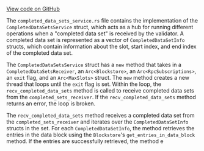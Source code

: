 [View code on GitHub](https://github.com/solana-labs/solana/blob/master/core/src/completed_data_sets_service.rs)

The `completed_data_sets_service.rs` file contains the implementation of the `CompletedDataSetsService` struct, which acts as a hub for running different operations when a "completed data set" is received by the validator. A completed data set is represented as a vector of `CompletedDataSetInfo` structs, which contain information about the slot, start index, and end index of the completed data set. 

The `CompletedDataSetsService` struct has a `new` method that takes in a `CompletedDataSetsReceiver`, an `Arc<Blockstore>`, an `Arc<RpcSubscriptions>`, an `exit` flag, and an `Arc<MaxSlots>` struct. The `new` method creates a new thread that loops until the `exit` flag is set. Within the loop, the `recv_completed_data_sets` method is called to receive completed data sets from the `completed_sets_receiver`. If the `recv_completed_data_sets` method returns an error, the loop is broken. 

The `recv_completed_data_sets` method receives a completed data set from the `completed_sets_receiver` and iterates over the `CompletedDataSetInfo` structs in the set. For each `CompletedDataSetInfo`, the method retrieves the entries in the data block using the `Blockstore`'s `get_entries_in_data_block` method. If the entries are successfully retrieved, the method e